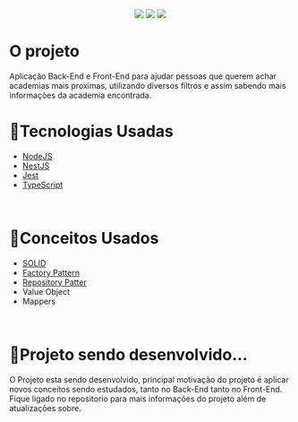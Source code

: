 <div align="center">
<img src="https://img.icons8.com/color/48/000000/typescript.png"/>
<img src="https://img.icons8.com/color/48/000000/nodejs.png"/>
<img src="https://img.icons8.com/color/48/null/nestjs.png"/>
</div>


<h1>O projeto</h1>
Aplicação Back-End e Front-End para ajudar pessoas que querem achar academias mais proximas, utilizando diversos filtros e assim sabendo mais informações da academia encontrada.

<br>

<h1>🧫Tecnologias Usadas</h1>

- [NodeJS](https://nodejs.org/en/)
- [NestJS](https://nestjs.com/)
- [Jest](https://jestjs.io/)
- [TypeScript](https://www.typescriptlang.org/)

<br>

<h1>🔬Conceitos Usados</h1>

- [SOLID](https://medium.com/@matheusbessa_44838/princ%C3%ADpios-solid-com-typescript-4f8a9d5d1ef8)
- [Factory Pattern](<https://refactoring.guru/pt-br/design-patterns/factory-method/typescript/example#:~:text=O%20Factory%20method%20%C3%A9%20um,ao%20construtor%20(operador%20new%20).>)
- [Repository Patter](https://charlesodev.medium.com/aplicando-repository-pattern-com-nodejs-typescript-e-typeorm-e7d9c6253e31)
- Value Object
- Mappers

<br>

<h1>🧾Projeto sendo desenvolvido...</h1>

O Projeto esta sendo desenvolvido, principal motivação do projeto é aplicar novos conceitos sendo estudados, tanto no Back-End tanto no Front-End. Fique ligado no repositorio para mais informações do projeto além de atualizações sobre.
